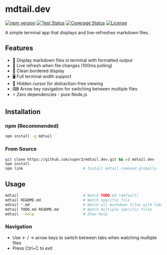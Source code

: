 # mdtail.dev

[![npm version](https://badge.fury.io/js/mdtail.svg)](https://www.npmjs.com/package/mdtail)
[![Test Status](https://img.shields.io/github/actions/workflow/status/super3/mdtail.dev/ci.yml?branch=main&label=tests)](https://github.com/super3/mdtail.dev/actions/workflows/ci.yml)
[![Coverage Status](https://coveralls.io/repos/github/super3/mdtail.dev/badge.svg?branch=main)](https://coveralls.io/github/super3/mdtail.dev?branch=main)
[![License](https://img.shields.io/badge/license-MIT-blue.svg?label=license)](https://github.com/super3/mdtail.dev/blob/main/LICENSE)

A simple terminal app that displays and live-refreshes markdown files.

## Features

- 📝  Display markdown files in terminal with formatted output
- 🔄  Live refresh when file changes (100ms polling)
- 🎨  Clean bordered display
- 🖥   Full terminal width support
- 👻  Hidden cursor for distraction-free viewing
- ⌨   Arrow key navigation for switching between multiple files
- ⚡  Zero dependencies - pure Node.js

## Installation

### npm (Recommended)
```bash
npm install -g mdtail
```

### From Source
```bash
git clone https://github.com/super3/mdtail.dev.git && cd mdtail.dev
npm install
npm link                           # Install mdtail command globally
```

## Usage

```bash
mdtail                             # Watch TODO.md (default)
mdtail README.md                   # Watch specific file
mdtail *.md                        # Watch all markdown files with tabs
mdtail TODO.md README.md           # Watch multiple specific files
mdtail --help                      # Show help
```

### Navigation
- Use ← / → arrow keys to switch between tabs when watching multiple files
- Press Ctrl+C to exit